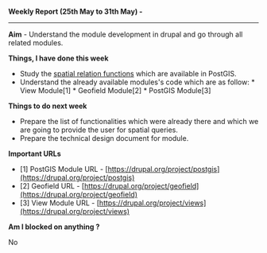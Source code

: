 **Weekly Report (25th May to 31th May) -**

***

**Aim** - Understand the module development in drupal and go through all related modules.

**Things, I have done this week**
* Study the [spatial relation functions](http://postgis.net/docs/manual-2.0/reference.html#Spatial_Relationships_Measurements) which are available in PostGIS.
* Understand the already available modules's code which are as follow:
       * View Module[1]
       * Geofield Module[2]
       * PostGIS Module[3]

**Things to do next week**
* Prepare the list of functionalities which were already there and which we are going to provide the user for spatial queries.
* Prepare the technical design document for module. 

**Important URLs**
* [1] PostGIS Module URL - [https://drupal.org/project/postgis](https://drupal.org/project/postgis)
* [2] Geofield URL - [https://drupal.org/project/geofield](https://drupal.org/project/geofield)
* [3] View Module URL - [https://drupal.org/project/views](https://drupal.org/project/views)

**Am I blocked on anything ?**

No